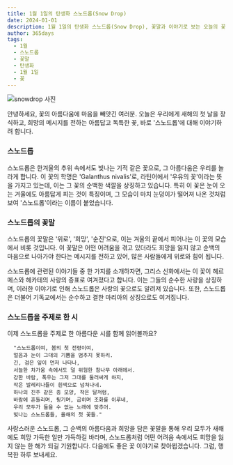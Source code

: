 ```yaml
---
title: 1월 1일의 탄생화 스노드롭(Snow Drop)
date: 2024-01-01
description: 1월 1일의 탄생화 스노드롭(Snow Drop), 꽃말과 이야기로 보는 오늘의 꽃
author: 365days
tags:
  - 1월
  - 스노드롭
  - 꽃말
  - 탄생화
  - 1월 1일
  - 꽃
---
```


![snowdrop 사진](https://cdn.pixabay.com/photo/2020/02/24/10/51/flower-4875870_1280.jpg#center)

안녕하세요, 꽃의 아름다움에 마음을 빼앗긴 여러분. 오늘은 우리에게 새해의 첫 날을 장식하고, 희망의 메시지를 전하는 아름답고 독특한 꽃, 바로 '스노드롭'에 대해 이야기하려 합니다. 

### 스노드롭
스노드롭은 한겨울의 추위 속에서도 빛나는 기적 같은 꽃으로, 그 아름다움은 우리를 놀라게 합니다. 이 꽃의 학명은 'Galanthus nivalis'로, 라틴어에서 '우유의 꽃'이라는 뜻을 가지고 있는데, 이는 그 꽃의 순백한 색깔을 상징하고 있습니다. 특히 이 꽃은 눈이 오는 겨울에도 아름답게 피는 것이 특징이며, 그 모습이 마치 눈덩이가 떨어져 나온 것처럼 보여 '스노드롭'이라는 이름이 붙었습니다.

### 스노드롭의 꽃말
스노드롭의 꽃말은 '위로', '희망', '순진'으로, 이는 겨울의 끝에서 피어나는 이 꽃의 모습에서 비롯 것입니다. 이 꽃말은 어떤 어려움을 겪고 있더라도 희망을 잃지 않고 순백의 마음으로 나아가야 한다는 메시지를 전하고 있어, 많은 사람들에게 위로와 힘이 됩니다.

스노드롭에 관련된 이야기들 중 한 가지를 소개하자면, 그리스 신화에서는 이 꽃이 헤르메스와 헤카테의 사랑의 증표로 여겨졌다고 합니다. 이는 그들의 순수한 사랑을 상징하며, 이러한 이야기로 인해 스노드롭은 사랑의 꽃으로도 알려져 있습니다. 또한, 스노드롭은 더불어 기독교에서는 순수하고 결한 마리아의 상징으로도 여겨집니다.

### 스노드롭을 주제로 한 시
이제 스노드롭을 주제로 한 아름다운 시를 함께 읽어볼까요?


      "스노드롭이여, 봄의 첫 전령이여,
      얼음과 눈이 그대의 기쁨을 멈추지 못하리.
      긴, 검은 잎이 먼저 나타나,
      서늘한 차가움 속에서도 덜 위험한 참나무 아래에서.
      강한 바람, 폭우는 그저 그대를 둘러싸게 하지,
      작은 발레리나들이 흰색으로 넘쳐나네.
      하나의 진주 같은 종 모양, 작은 달처럼,
      바람에 흔들리며, 튕기며, 굽히며 조화를 이루네,
      우리 모두가 들을 수 없는 노래에 맞추어.
      빛나는 스노드롭들, 올해의 첫 꽃들."



사랑스러운 스노드롭, 그 순백의 아름다움과 희망을 담은 꽃말을 통해 우리 모두가 새해에도 희망 가득한 일만 가득하길 바라며, 스노드롭처럼 어떤 어려움 속에서도 희망을 잃지 않는 한 해가 되길 기원합니다. 다음에도 좋은 꽃 이야기로 찾아뵙겠습니다. 그럼, 행복한 하루 보내세요.
